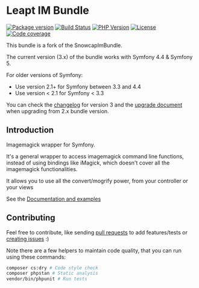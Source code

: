 Leapt IM Bundle
===============

[![Package version](https://img.shields.io/packagist/v/leapt/im-bundle.svg?style=flat-square)](https://packagist.org/packages/leapt/im-bundle)
[![Build Status](https://img.shields.io/github/workflow/status/leapt/im-bundle/Continuous%20Integration/3.x?style=flat-square)](https://github.com/leapt/im-bundle/actions?query=workflow%3A%22Continuous+Integration%22)
[![PHP Version](https://img.shields.io/packagist/php-v/leapt/im-bundle.svg?branch=3.x&style=flat-square)](https://travis-ci.org/leapt/im-bundle?branch=3.x)
[![License](https://img.shields.io/badge/license-MIT-red.svg?style=flat-square)](LICENSE)
[![Code coverage](https://img.shields.io/codecov/c/github/leapt/im-bundle?style=flat-square)](https://codecov.io/gh/leapt/im-bundle/branch/3.x)

This bundle is a fork of the SnowcapImBundle.

The current version (3.x) of the bundle works with Symfony 4.4 & Symfony 5.

For older versions of Symfony:

* Use version 2.1+ for Symfony between 3.3 and 4.4
* Use version < 2.1 for Symfony < 3.3

You can check the [changelog](CHANGELOG-3.x.md) for version 3 and the [upgrade document](UPGRADE-3.x.md) when upgrading
from 2.x bundle version.

Introduction
------------

Imagemagick wrapper for Symfony.

It's a general wrapper to access imagemagick command line functions, instead of using bindings like iMagick, 
which doesn't cover all the imagemagick functionalities.

It allows you to use all the convert/mogrify power, from your controller or your views

See the [Documentation and examples](https://github.com/leapt/im-bundle/tree/3.x/docs)

Contributing
------------

Feel free to contribute, like sending [pull requests](https://github.com/leapt/im-bundle/pulls) to add features/tests
or [creating issues](https://github.com/leapt/im-bundle/issues) :)

Note there are a few helpers to maintain code quality, that you can run using these commands:

```bash
composer cs:dry # Code style check
composer phpstan # Static analysis
vendor/bin/phpunit # Run tests
```
